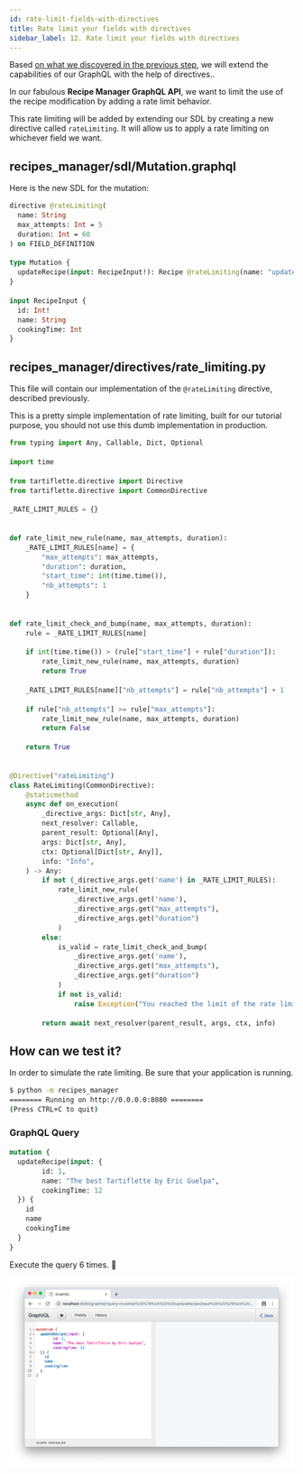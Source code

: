 ```yaml
---
id: rate-limit-fields-with-directives
title: Rate limit your fields with directives
sidebar_label: 12. Rate limit your fields with directives
---
```


Based [on what we discovered in the previous step](/docs/tutorial/extend-with-directives/), we will extend the capabilities of our GraphQL with the help of directives..

In our fabulous **Recipe Manager GraphQL API**, we want to limit the use of the recipe modification by adding a rate limit behavior.

This rate limiting will be added by extending our SDL by creating a new directive called `rateLimiting`. It will allow us to apply a rate limiting on whichever field we want.

## **recipes_manager/sdl/Mutation.graphql**

Here is the new SDL for the mutation:

```graphql
directive @rateLimiting(
  name: String
  max_attempts: Int = 5
  duration: Int = 60
) on FIELD_DEFINITION

type Mutation {
  updateRecipe(input: RecipeInput!): Recipe @rateLimiting(name: "update_recipe")
}

input RecipeInput {
  id: Int!
  name: String
  cookingTime: Int
}
```

## **recipes_manager/directives/rate_limiting.py**

This file will contain our implementation of the `@rateLimiting` directive, described previously.

This is a pretty simple implementation of rate limiting, built for our tutorial purpose, you should not use this dumb implementation in production.

```python
from typing import Any, Callable, Dict, Optional

import time

from tartiflette.directive import Directive
from tartiflette.directive import CommonDirective

_RATE_LIMIT_RULES = {}


def rate_limit_new_rule(name, max_attempts, duration):
    _RATE_LIMIT_RULES[name] = {
        "max_attempts": max_attempts,
        "duration": duration,
        "start_time": int(time.time()),
        "nb_attempts": 1
    }


def rate_limit_check_and_bump(name, max_attempts, duration):
    rule = _RATE_LIMIT_RULES[name]

    if int(time.time()) > (rule["start_time"] + rule["duration"]):
        rate_limit_new_rule(name, max_attempts, duration)
        return True
    
    _RATE_LIMIT_RULES[name]["nb_attempts"] = rule["nb_attempts"] + 1

    if rule["nb_attempts"] >= rule["max_attempts"]:
        rate_limit_new_rule(name, max_attempts, duration)
        return False
    
    return True


@Directive("rateLimiting")
class RateLimiting(CommonDirective):
    @staticmethod
    async def on_execution(
        _directive_args: Dict[str, Any],
        next_resolver: Callable,
        parent_result: Optional[Any],
        args: Dict[str, Any],
        ctx: Optional[Dict[str, Any]],
        info: "Info",
    ) -> Any:
        if not (_directive_args.get('name') in _RATE_LIMIT_RULES):
            rate_limit_new_rule(
                _directive_args.get('name'),
                _directive_args.get("max_attempts"),
                _directive_args.get("duration")
            )
        else:
            is_valid = rate_limit_check_and_bump(
                _directive_args.get('name'),
                _directive_args.get("max_attempts"),
                _directive_args.get("duration")
            )
            if not is_valid:
                raise Exception("You reached the limit of the rate limiting")

        return await next_resolver(parent_result, args, ctx, info)

```

## How can we test it?

In order to simulate the rate limiting. Be sure that your application is running.

```bash
$ python -m recipes_manager
======== Running on http://0.0.0.0:8080 ========
(Press CTRL+C to quit)

```

### GraphQL Query

```graphql
mutation {
  updateRecipe(input: {
        id: 1, 
        name: "The best Tartiflette by Eric Guelpa", 
        cookingTime: 12
  }) {
    id
    name
    cookingTime
  }
}
```

Execute the query 6 times. :tada:

![Rate limiting demo](/docs/assets/ratelimiting.gif)